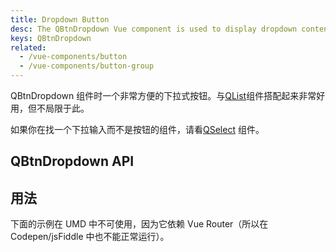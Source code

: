 ```yaml
---
title: Dropdown Button
desc: The QBtnDropdown Vue component is used to display dropdown content on a button.
keys: QBtnDropdown
related:
  - /vue-components/button
  - /vue-components/button-group
---
```

QBtnDropdown 组件时一个非常方便的下拉式按钮。与[QList](/vue-components/list-and-list-items)组件搭配起来非常好用，但不局限于此。

如果你在找一个下拉输入而不是按钮的组件，请看[QSelect](/vue-components/select) 组件。

## QBtnDropdown API

<doc-api file="QBtnDropdown" />

## 用法

<doc-example title="Basic" file="QBtnDropdown/Basic" />

<doc-example title="Various content" file="QBtnDropdown/VariousContent" />

<doc-example title="Split" file="QBtnDropdown/Split" />

<doc-example title="Custom button" file="QBtnDropdown/CustomButton" />

<doc-example title="Custom dropdown icon" file="QBtnDropdown/CustomDropdownIcon" />

<doc-example title="Label slot" file="QBtnDropdown/LabelSlot" />

<doc-example title="Using v-model" file="QBtnDropdown/Model" />

<doc-example title="Disable" file="QBtnDropdown/Disable" />

下面的示例在 UMD 中不可使用，因为它依赖 Vue Router（所以在 Codepen/jsFiddle 中也不能正常运行）。

<doc-example title="Split and router link on main" file="QBtnDropdown/Link" no-edit />
